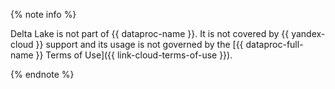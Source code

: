 {% note info %}

Delta Lake is not part of {{ dataproc-name }}. It is not covered by {{ yandex-cloud }} support and its usage is not governed by the [{{ dataproc-full-name }} Terms of Use]({{ link-cloud-terms-of-use }}).

{% endnote %}
